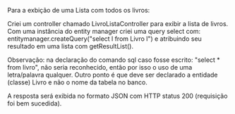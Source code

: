 Para a exbição de uma Lista com todos os livros:

Criei um controller chamado LivroListaController para exibir a lista de livros.
Com uma instância do entity manager criei uma query select com:
entitymanager.createQuery("select l from Livro l") e atribuindo seu resultado em uma lista com getResultList().

Observação: na declaração do comando sql caso fosse escrito: "select * from livro", não seria reconhecido, então por isso
o uso de uma letra/palavra qualquer. Outro ponto é que deve ser declarado a entidade (classe) Livro e não o nome da tabela no banco.

A resposta será exibida no formato JSON com  HTTP status 200 (requisição foi bem sucedida).


